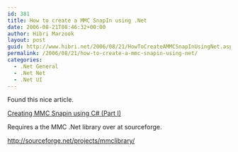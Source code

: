 ```yaml
---
id: 381
title: How to create a MMC SnapIn using .Net
date: 2006-08-21T08:46:32+00:00
author: Hibri Marzook
layout: post
guid: http://www.hibri.net/2006/08/21/HowToCreateAMMCSnapInUsingNet.aspx
permalink: /2006/08/21/how-to-create-a-mmc-snapin-using-net/
categories:
  - .Net General
  - .Net Net
  - .Net UI
---
```

Found this nice article.

<a href="http://www.codeproject.com/csharp/MMCFileActCs.asp" target="_blank">Creating MMC Snapin using C# (Part I)</a>

Requires&nbsp;a the&nbsp;MMC .Net library over at sourceforge.

<http://sourceforge.net/projects/mmclibrary/>